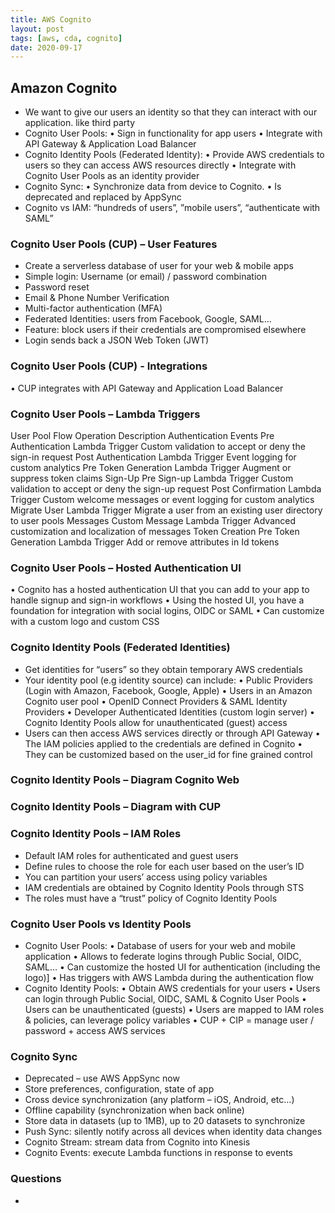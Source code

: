```yaml
---
title: AWS Cognito
layout: post
tags: [aws, cda, cognito]
date: 2020-09-17
---
```

## Amazon Cognito
- We want to give our users an identity so that they can interact with our
application. like third party
- Cognito User Pools:
• Sign in functionality for app users
• Integrate with API Gateway & Application Load Balancer
- Cognito Identity Pools (Federated Identity):
• Provide AWS credentials to users so they can access AWS resources directly
• Integrate with Cognito User Pools as an identity provider
- Cognito Sync:
• Synchronize data from device to Cognito.
• Is deprecated and replaced by AppSync
- Cognito vs IAM: “hundreds of users”, ”mobile users”, “authenticate with SAML”

### Cognito User Pools (CUP) – User Features
- Create a serverless database of user for your web & mobile apps
- Simple login: Username (or email) / password combination
- Password reset
- Email & Phone Number Verification
- Multi-factor authentication (MFA)
- Federated Identities: users from Facebook, Google, SAML…
- Feature: block users if their credentials are compromised elsewhere
- Login sends back a JSON Web Token (JWT)

### Cognito User Pools (CUP) - Integrations
• CUP integrates with API Gateway and Application Load Balancer
### Cognito User Pools – Lambda Triggers
User Pool Flow Operation Description
Authentication
Events
Pre Authentication Lambda Trigger Custom validation to accept or deny the sign-in request
Post Authentication Lambda Trigger Event logging for custom analytics
Pre Token Generation Lambda Trigger Augment or suppress token claims
Sign-Up Pre Sign-up Lambda Trigger Custom validation to accept or deny the sign-up
request
Post Confirmation Lambda Trigger Custom welcome messages or event logging for
custom analytics
Migrate User Lambda Trigger Migrate a user from an existing user directory to user
pools
Messages Custom Message Lambda Trigger Advanced customization and localization of messages
Token Creation Pre Token Generation Lambda Trigger Add or remove attributes in Id tokens
### Cognito User Pools – Hosted Authentication UI
• Cognito has a hosted
authentication UI that you can
add to your app to handle signup
and sign-in workflows
• Using the hosted UI, you have a
foundation for integration with
social logins, OIDC or SAML
• Can customize with a custom
logo and custom CSS
### Cognito Identity Pools (Federated Identities)
- Get identities for “users” so they obtain temporary AWS credentials
- Your identity pool (e.g identity source) can include:
• Public Providers (Login with Amazon, Facebook, Google, Apple)
• Users in an Amazon Cognito user pool
• OpenID Connect Providers & SAML Identity Providers
• Developer Authenticated Identities (custom login server)
• Cognito Identity Pools allow for unauthenticated (guest) access
- Users can then access AWS services directly or through API Gateway
• The IAM policies applied to the credentials are defined in Cognito
• They can be customized based on the user_id for fine grained control
### Cognito Identity Pools – Diagram Cognito Web
### Cognito Identity Pools – Diagram with CUP
### Cognito Identity Pools – IAM Roles
- Default IAM roles for authenticated and guest users
- Define rules to choose the role for each user based on the user’s ID
- You can partition your users’ access using policy variables
- IAM credentials are obtained by Cognito Identity Pools through STS
- The roles must have a “trust” policy of Cognito Identity Pools
###  Cognito User Pools vs Identity Pools
- Cognito User Pools:
• Database of users for your web and mobile application
• Allows to federate logins through Public Social, OIDC, SAML…
• Can customize the hosted UI for authentication (including the logo)]
• Has triggers with AWS Lambda during the authentication flow
- Cognito Identity Pools:
• Obtain AWS credentials for your users
• Users can login through Public Social, OIDC, SAML & Cognito User Pools
• Users can be unauthenticated (guests)
• Users are mapped to IAM roles & policies, can leverage policy variables
• CUP + CIP = manage user / password + access AWS services
### Cognito Sync
- Deprecated – use AWS AppSync now
- Store preferences, configuration, state of app
- Cross device synchronization (any platform – iOS, Android, etc…)
- Offline capability (synchronization when back online)
- Store data in datasets (up to 1MB), up to 20 datasets to synchronize
- Push Sync: silently notify across all devices when identity data changes
- Cognito Stream: stream data from Cognito into Kinesis
- Cognito Events: execute Lambda functions in response to events

### Questions
- 
